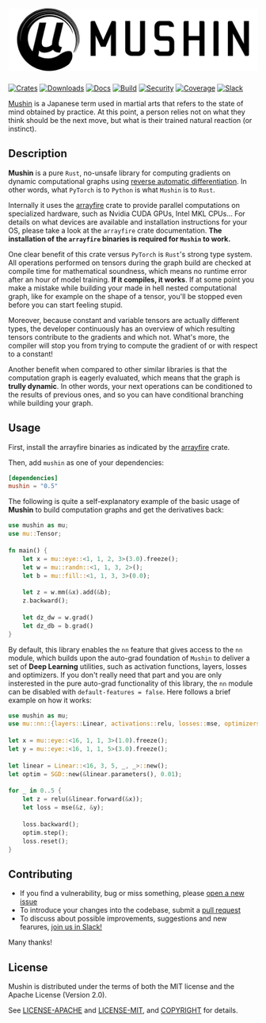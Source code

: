 # [![Mushin](assets/mushin-logo.svg)](https://github.com/c0dearm/mushin)

[![Crates](https://img.shields.io/crates/v/mushin.svg?style=for-the-badge)](https://crates.io/crates/mushin)
[![Downloads](https://img.shields.io/crates/d/mushin.svg?style=for-the-badge)](https://crates.io/crates/mushin)
[![Docs](https://img.shields.io/docsrs/mushin?style=for-the-badge)](https://docs.rs/mushin)
[![Build](https://img.shields.io/github/workflow/status/c0dearm/mushin/CI/main?style=for-the-badge)](https://github.com/c0dearm/mushin/actions)
[![Security](https://img.shields.io/github/workflow/status/c0dearm/mushin/Security/main?style=for-the-badge&label=Security)](https://github.com/c0dearm/mushin/actions)
[![Coverage](https://img.shields.io/codecov/c/gh/c0dearm/mushin?style=for-the-badge)](https://codecov.io/gh/c0dearm/mushin)
[![Slack](https://img.shields.io/badge/Slack-4A154B?style=for-the-badge&logo=slack)](https://mushin-rs.slack.com)

[Mushin](https://en.wikipedia.org/wiki/Mushin_(mental_state)) is a Japanese term used in martial arts that refers to the state of mind obtained by practice. At this point, a person relies not on what they think should be the next move, but what is their trained natural reaction (or instinct).

## Description

**Mushin** is a pure `Rust`, no-unsafe library for computing gradients on dynamic computational graphs using [reverse automatic differentiation](https://en.wikipedia.org/wiki/Automatic_differentiation). In other words, what `PyTorch` is to `Python` is what `Mushin` is to `Rust`.

Internally it uses the [arrayfire](https://crates.io/crates/arrayfire) crate to provide parallel computations on specialized hardware, such as Nvidia CUDA GPUs, Intel MKL CPUs... For details on what devices are available and installation instructions for your OS, please take a look at the `arrayfire` crate documentation. **The installation of the `arrayfire` binaries is required for `Mushin` to work.**

One clear benefit of this crate versus `PyTorch` is `Rust`'s strong type system. All operations performed on tensors during the graph build are checked at compile time for mathematical soundness, which means no runtime error after an hour of model training. **If it compiles, it works**. If at some point you make a mistake while building your made in hell nested computational graph, like for example on the shape of a tensor, you'll be stopped even before you can start feeling stupid.

Moreover, because constant and variable tensors are actually different types, the developer continuously has an overview of which resulting tensors contribute to the gradients and which not. What's more, the compiler will stop you from trying to compute the gradient of or with respect to a constant!

Another benefit when compared to other similar libraries is that the computation graph is eagerly evaluated, which means that the graph is **trully dynamic**. In other words, your next operations can be conditioned to the results of previous ones, and so you can have conditional branching while
building your graph.

## Usage

First, install the arrayfire binaries as indicated by the [arrayfire](https://crates.io/crates/arrayfire) crate.

Then, add `mushin` as one of your dependencies:

```toml
[dependencies]
mushin = "0.5"
```

The following is quite a self-explanatory example of the basic usage of **Mushin** to build computation graphs and get the derivatives back:
```rust
use mushin as mu;
use mu::Tensor;

fn main() {
    let x = mu::eye::<1, 1, 2, 3>(3.0).freeze();
    let w = mu::randn::<1, 1, 3, 2>();
    let b = mu::fill::<1, 1, 3, 3>(0.0);

    let z = w.mm(&x).add(&b);
    z.backward();

    let dz_dw = w.grad()
    let dz_db = b.grad()
}
```

By default, this library enables the `nn` feature that gives access to the `nn` module, which builds upon the auto-grad foundation of `Mushin` to deliver a set of **Deep Learning** utilities, such as activation functions, layers, losses and optimizers. If you don't really need that part and you are only insterested in the pure auto-grad functionality of this library, the `nn` module can be disabled with `default-features = false`. Here follows a brief example on how it works:

```rust
use mushin as mu;
use mu::nn::{layers::Linear, activations::relu, losses::mse, optimizers::SGD};

let x = mu::eye::<16, 1, 1, 3>(1.0).freeze();
let y = mu::eye::<16, 1, 1, 5>(3.0).freeze();

let linear = Linear::<16, 3, 5, _, _>::new();
let optim = SGD::new(&linear.parameters(), 0.01);

for _ in 0..5 {
    let z = relu(&linear.forward(&x));
    let loss = mse(&z, &y);
    
    loss.backward();
    optim.step();
    loss.reset();
}
```

## Contributing

* If you find a vulnerability, bug or miss something, please [open a new issue](https://github.com/c0dearm/mushin/issues/new)
* To introduce your changes into the codebase, submit a [pull request](https://github.com/c0dearm/mushin/pulls)
* To discuss about possible improvements, suggestions and new fearures, [join us in Slack!](https://mushin-rs.slack.com)

Many thanks!

## License

Mushin is distributed under the terms of both the MIT license and the
Apache License (Version 2.0).

See [LICENSE-APACHE](LICENSE-APACHE) and [LICENSE-MIT](LICENSE-MIT), and
[COPYRIGHT](COPYRIGHT) for details.